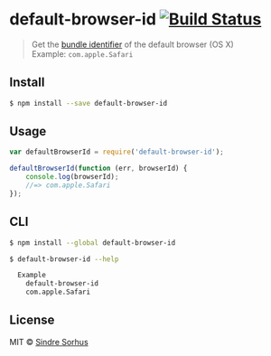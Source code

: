 # default-browser-id [![Build Status](https://travis-ci.org/sindresorhus/default-browser-id.svg?branch=master)](https://travis-ci.org/sindresorhus/default-browser-id)

> Get the [bundle identifier](https://developer.apple.com/library/Mac/documentation/General/Reference/InfoPlistKeyReference/Articles/CoreFoundationKeys.html#//apple_ref/doc/plist/info/CFBundleIdentifier) of the default browser (OS X)  
> Example: `com.apple.Safari`


## Install

```sh
$ npm install --save default-browser-id
```


## Usage

```js
var defaultBrowserId = require('default-browser-id');

defaultBrowserId(function (err, browserId) {
	console.log(browserId);
	//=> com.apple.Safari
});
```


## CLI

```sh
$ npm install --global default-browser-id
```

```sh
$ default-browser-id --help

  Example
    default-browser-id
    com.apple.Safari
```


## License

MIT © [Sindre Sorhus](http://sindresorhus.com)
